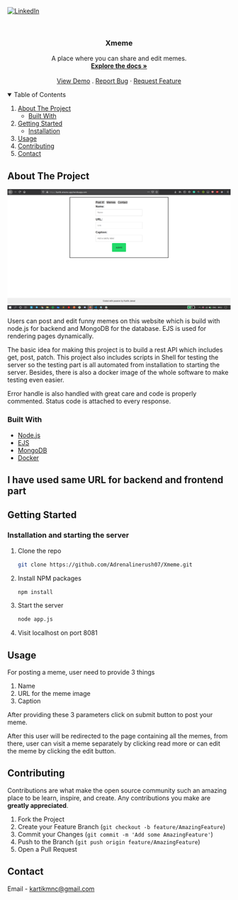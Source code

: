 [![LinkedIn][linkedin-shield]][linkedin-url]

<!-- PROJECT LOGO -->
<br />
<p align="center">

  <h3 align="center">Xmeme</h3>

  <p align="center">
    A place where you can share and edit memes.
    <br />
    <a href="https://github.com/Adrenalinerush07/Xmeme/blob/main/README.md"><strong>Explore the docs »</strong></a>
    <br />
    <br />
    <a href="https://kartik-xmeme-app.herokuapp.com/">View Demo</a>
    .
    <a href="mailto:kartikmnc@gmail.com">Report Bug</a>
    ·
    <a href="mailto:kartikmnc@gmail.com">Request Feature</a>
  </p>
</p>

<!-- TABLE OF CONTENTS -->
<details open="open">
  <summary>Table of Contents</summary>
  <ol>
    <li>
      <a href="#about-the-project">About The Project</a>
      <ul>
        <li><a href="#built-with">Built With</a></li>
      </ul>
    </li>
    <li>
      <a href="#getting-started">Getting Started</a>
      <ul>
        <li><a href="#Installation and starting the server">Installation</a></li>
      </ul>
    </li>
    <li><a href="#usage">Usage</a></li>
    <li><a href="#contributing">Contributing</a></li>
    <li><a href="#contact">Contact</a></li>

  </ol>
</details>

<!-- ABOUT THE PROJECT -->

## About The Project

[![Product Name Screen Shot][product-screenshot]](https://kartik-xmeme-app.herokuapp.com/)

Users can post and edit funny memes on this website which is build with node.js for backend and MongoDB for the database.
EJS is used for rendering pages dynamically.

The basic idea for making this project is to build a rest API which includes get, post, patch.
This project also includes scripts in Shell for testing the server so the testing part is all automated from installation
to starting the server. Besides, there is also a docker image of the whole software to make testing even easier.

Error handle is also handled with great care and code is properly commented.
Status code is attached to every response.

### Built With

- [Node.js](https://nodejs.org/dist/latest-v14.x/docs/api/)
- [EJS](https://ejs.co/)
- [MongoDB](https://www.mongodb.com/)
- [Docker](https://docs.docker.com/)

## I have used same URL for backend and frontend part

<!-- GETTING STARTED -->

## Getting Started

### Installation and starting the server

1. Clone the repo
   ```sh
   git clone https://github.com/Adrenalinerush07/Xmeme.git
   ```
2. Install NPM packages
   ```sh
   npm install
   ```
3. Start the server
   ```sh
   node app.js
   ```
4. Visit localhost on port 8081
<!-- USAGE EXAMPLES -->

## Usage

For posting a meme, user need to provide 3 things

1. Name
2. URL for the meme image
3. Caption

After providing these 3 parameters click on submit button to post your meme.

After this user will be redirected to the page containing all the memes, from there, user can visit a meme separately by clicking read more or can edit the meme by clicking the edit button.

<!-- CONTRIBUTING -->

## Contributing

Contributions are what make the open source community such an amazing place to be learn, inspire, and create. Any contributions you make are **greatly appreciated**.

1. Fork the Project
2. Create your Feature Branch (`git checkout -b feature/AmazingFeature`)
3. Commit your Changes (`git commit -m 'Add some AmazingFeature'`)
4. Push to the Branch (`git push origin feature/AmazingFeature`)
5. Open a Pull Request

<!-- CONTACT -->

## Contact

Email - kartikmnc@gmail.com

[linkedin-shield]: https://img.shields.io/badge/-LinkedIn-black.svg?style=for-the-badge&logo=linkedin&colorB=555
[linkedin-url]: https://www.linkedin.com/in/kartik-jaiswal-76623a16b/
[product-screenshot]: images/screenshot.png
